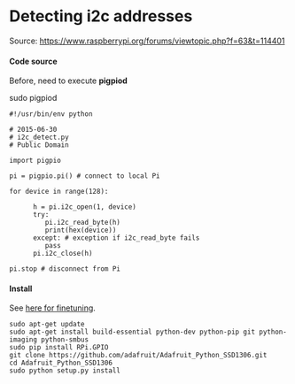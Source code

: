 # Detecting i2c addresses

Source: https://www.raspberrypi.org/forums/viewtopic.php?f=63&t=114401

#### Code source

Before, need to execute __pigpiod__

 sudo pigpiod

````
#!/usr/bin/env python

# 2015-06-30
# i2c_detect.py
# Public Domain

import pigpio

pi = pigpio.pi() # connect to local Pi

for device in range(128):

      h = pi.i2c_open(1, device)
      try:
         pi.i2c_read_byte(h)
         print(hex(device))
      except: # exception if i2c_read_byte fails
         pass
      pi.i2c_close(h)

pi.stop # disconnect from Pi

````

#### Install

See [here for finetuning](https://learn.adafruit.com/ssd1306-oled-displays-with-raspberry-pi-and-beaglebone-black/usage).

````
sudo apt-get update
sudo apt-get install build-essential python-dev python-pip git python-imaging python-smbus
sudo pip install RPi.GPIO 
git clone https://github.com/adafruit/Adafruit_Python_SSD1306.git
cd Adafruit_Python_SSD1306
sudo python setup.py install 
````

